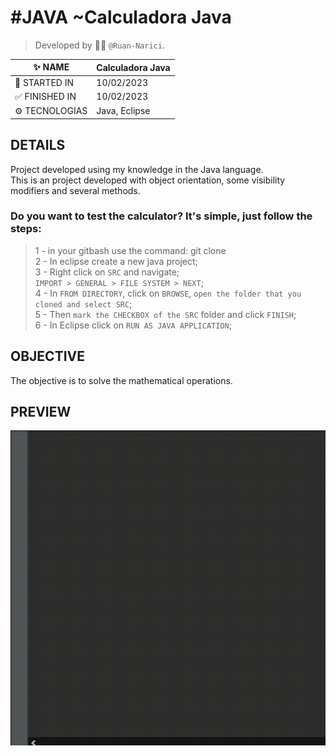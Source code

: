 # #JAVA ~Calculadora Java
> Developed by :man_technologist: ```@Ruan-Narici```.

| :sparkles: NAME | Calculadora Java |
| - | - |
| :checkered_flag: STARTED IN | 10/02/2023 |
| 	:white_check_mark: FINISHED IN | 10/02/2023 |
| 	:gear: TECNOLOGIAS | Java, Eclipse |

## DETAILS 
Project developed using my knowledge in the Java language.
<br>This is an project developed with object orientation, some visibility modifiers and several methods.

### Do you want to test the calculator? It's simple, just follow the steps:
>1 - in your gitbash use the command: git clone 
<br>2 - In eclipse create a new java project;
<br>3 - Right click on ```SRC``` and navigate;
<br>```IMPORT > GENERAL > FILE SYSTEM > NEXT```;
<br>4 - In ```FROM DIRECTORY```, click on ```BROWSE```, ```open the folder that you cloned and select SRC```;
<br>5 - Then ```mark the CHECKBOX of the SRC``` folder and click ```FINISH```;
<br>6 - In Eclipse click on ```RUN AS JAVA APPLICATION```;


## OBJECTIVE
The objective is to solve the mathematical operations.


## PREVIEW
![Ruan Narici](./assets/img/preview.gif#vitrinedev)
